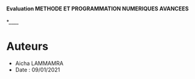 
#### Evaluation  METHODE ET PROGRAMMATION NUMERIQUES AVANCEES ####
*____



# Auteurs #

* Aicha LAMMAMRA
* Date : 09/01/2021






